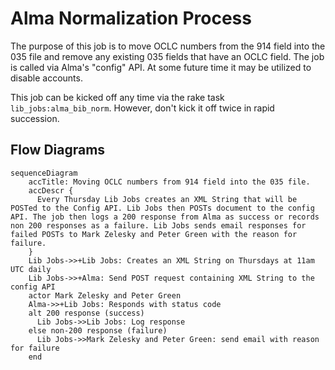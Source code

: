# Alma Normalization Process
  The purpose of this job is to move OCLC numbers from the 914 field into the 035 file and remove any existing 035 fields that have an OCLC field. The job is called via Alma's "config" API.  At some future time it may be utilized to disable accounts.

This job can be kicked off any time via the rake task `lib_jobs:alma_bib_norm`.  However, don't kick it off twice in rapid succession.

## Flow Diagrams


```mermaid
sequenceDiagram
    accTitle: Moving OCLC numbers from 914 field into the 035 file.
    accDescr {
      Every Thursday Lib Jobs creates an XML String that will be POSTed to the Config API. Lib Jobs then POSTs document to the config API. The job then logs a 200 response from Alma as success or records non 200 responses as a failure. Lib Jobs sends email responses for failed POSTs to Mark Zelesky and Peter Green with the reason for failure.
    }
    Lib Jobs->>+Lib Jobs: Creates an XML String on Thursdays at 11am UTC daily
    Lib Jobs->>+Alma: Send POST request containing XML String to the config API
    actor Mark Zelesky and Peter Green
    Alma->>+Lib Jobs: Responds with status code
    alt 200 response (success)      
      Lib Jobs->>Lib Jobs: Log response
    else non-200 response (failure)
      Lib Jobs->>Mark Zelesky and Peter Green: send email with reason for failure
    end
```
